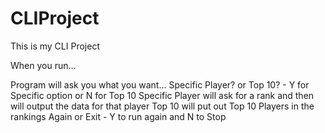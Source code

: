 # CLIProject

This is my CLI Project

When you run...

Program will ask you what you want...
Specific Player? or Top 10? - Y for Specific option or N for Top 10
    Specific Player will ask for a rank and then will output the data for that player
    Top 10 will put out Top 10 Players in the rankings
Again or Exit - Y to run again and N to Stop
